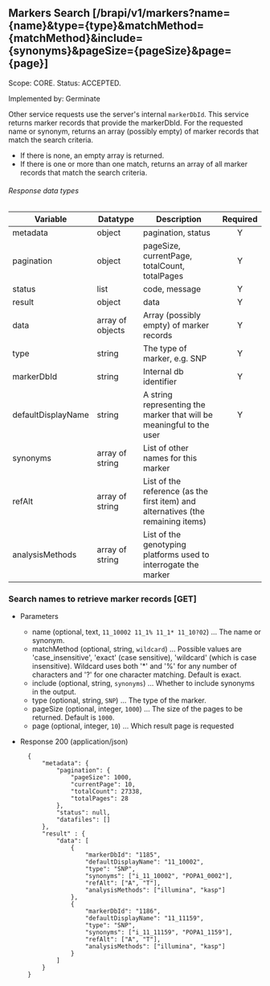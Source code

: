 ## Markers Search [/brapi/v1/markers?name={name}&type={type}&matchMethod={matchMethod}&include={synonyms}&pageSize={pageSize}&page={page}]
Scope: CORE.  Status: ACCEPTED.

Implemented by: Germinate

Other service requests use the server's internal `markerDbId`. This service returns marker records that provide the markerDbId.
For the requested name or synonym, returns an array (possibly empty) of marker records that match the search criteria.
- If there is none, an empty array is returned.
- If there is one or more than one match, returns an array of all marker records that match the search criteria.

###### Response data types
|Variable|Datatype|Description|Required|
|------|------|------|:-----:|
|metadata|object|pagination, status|Y|
|pagination|object|pageSize, currentPage, totalCount, totalPages|Y|
|status|list|code, message|Y|
|result|object|data|Y|
|data|array of objects|Array (possibly empty) of marker records|Y|
|type|string|The type of marker, e.g. SNP|Y|
|markerDbId|string|Internal db identifier|Y|
|defaultDisplayName|string|A string representing the marker that will be meaningful to the user|Y|
|synonyms|array of string|List of other names for this marker||
|refAlt|array of string|List of the reference (as the first item) and alternatives (the remaining items)||
|analysisMethods|array of string|List of the genotyping platforms used to interrogate the marker||

### Search names to retrieve marker records [GET]
+ Parameters
    + name (optional, text, `11_10002 11_1% 11_1* 11_10?02`) ... The name or synonym.
    + matchMethod (optional, string, `wildcard`) ... Possible values are 'case_insensitive', 'exact'
    (case sensitive), 'wildcard' (which is case insensitive). Wildcard uses both '*' and '%' for any number of characters
    and '?' for one character matching. Default is exact.
    + include (optional, string, `synonyms`) ... Whether to include synonyms in the output.
    + type (optional, string, `SNP`) ... The type of the marker.
    + pageSize (optional, integer, `1000`) ... The size of the pages to be returned. Default is `1000`.
    + page (optional, integer, `10`) ... Which result page is requested
+ Response 200 (application/json)

        {
            "metadata": {
                "pagination": {
                    "pageSize": 1000,
                    "currentPage": 10,
                    "totalCount": 27338,
                    "totalPages": 28
                },
                "status": null,
                "datafiles": []
            },
            "result" : {
                "data": [
                    {
                        "markerDbId": "1185",
                        "defaultDisplayName": "11_10002",
                        "type": "SNP",
                        "synonyms": ["i_11_10002", "POPA1_0002"],
                        "refAlt": ["A", "T"],
                        "analysisMethods": ["illumina", "kasp"]
                    },
                    {
                        "markerDbId": "1186",
                        "defaultDisplayName": "11_11159",
                        "type": "SNP",
                        "synonyms": ["i_11_11159", "POPA1_1159"],
                        "refAlt": ["A", "T"],
                        "analysisMethods": ["illumina", "kasp"]
                    }
                ]
            }
        }
